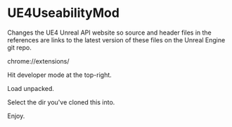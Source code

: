 # UE4UseabilityMod
Changes the UE4 Unreal API website so source and header files in the references are links to the latest version of these files on the Unreal Engine git repo.

chrome://extensions/

Hit developer mode at the top-right.

Load unpacked.

Select the dir you've cloned this into.

Enjoy.
